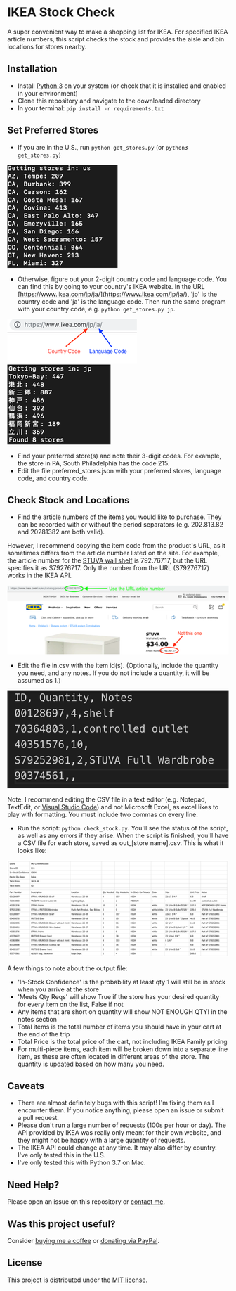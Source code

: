 # IKEA Stock Check

A super convenient way to make a shopping list for IKEA. For specified IKEA article numbers, this script checks the stock and provides the aisle and bin locations for stores nearby. 

## Installation

* Install [Python 3](https://www.python.org/) on your system (or check that it is installed and enabled in your environment)
* Clone this repository and navigate to the downloaded directory
* In your terminal: `pip install -r requirements.txt`

## Set Preferred Stores

* If you are in the U.S., run `python get_stores.py` (or `python3 get_stores.py`)

![U.S. Store Codes](images/us_store_codes.png)

* Otherwise, figure out your 2-digit country code and language code. You can find this by going to your country's IKEA website. In the URL [https://www.ikea.com/jp/ja/](https://www.ikea.com/jp/ja/), 'jp' is the country code and 'ja' is the language code. Then run the same program with your country code, e.g. `python get_stores.py jp`.

![Country and Language Codes](images/country_language_codes.png)
![Japan Store Codes](images/japan_store_codes.png)

* Find your preferred store(s) and note their 3-digit codes. For example, the store in PA, South Philadelphia has the code 215.
* Edit the file preferred_stores.json with your preferred stores, language code, and country code.

## Check Stock and Locations

* Find the article numbers of the items you would like to purchase. They can be recorded with or without the period separators (e.g. 202.813.82 and 20281382 are both valid). 

However, I recommend copying the item code from the product's URL, as it sometimes differs from the article number listed on the site. For example, the article number for the [STUVA wall shelf](https://www.ikea.com/us/en/catalog/products/S79276717/) is 792.767.17, but the URL specifies it as S79276717. Only the number from the URL (S79276717) works in the IKEA API.

![url_article_number](images/url_article_number.png)

* Edit the file in.csv with the item id(s). (Optionally, include the quantity you need, and any notes. If you do not include a quantity, it will be assumed as 1.) 

![in.csv](images/in_csv.png)

Note: I recommend editing the CSV file in a text editor (e.g. Notepad, TextEdit, or [Visual Studio Code](https://code.visualstudio.com/)) and not Microsoft Excel, as excel likes to play with formatting. You must include two commas on every line.

* Run the script: `python check_stock.py`. You'll see the status of the script, as well as any errors if they arise. When the script is finished, you'll have a CSV file for each store, saved as out_[store name].csv. This is what it looks like:

![output](images/out.png)

A few things to note about the output file:
* 'In-Stock Confidence' is the probability at least qty 1 will still be in stock when you arrive at the store
* 'Meets Qty Reqs' will show True if the store has your desired quantity for every item on the list, False if not
* Any items that are short on quantity will show NOT ENOUGH QTY! in the notes section
* Total items is the total number of items you should have in your cart at the end of the trip
* Total Price is the total price of the cart, not including IKEA Family pricing
* For multi-piece items, each item will be broken down into a separate line item, as these are often located in different areas of the store. The quantity is updated based on how many you need.

## Caveats

* There are almost definitely bugs with this script! I'm fixing them as I encounter them. If you notice anything, please open an issue or submit a pull request.
* Please don't run a large number of requests (100s per hour or day). The API provided by IKEA was really only meant for their own website, and they might not be happy with a large quantity of requests.
* The IKEA API could change at any time. It may also differ by country. I've only tested this in the U.S.
* I've only tested this with Python 3.7 on Mac.

## Need Help?

Please open an issue on this repository or [contact me](https://gregyeutter.com/connect).

## Was this project useful?

Consider [buying me a coffee](buymeacoff.ee/gregyeutter) or [donating via PayPal](https://www.paypal.me/gregyeutter/).

## License

This project is distributed under the [MIT license](/LICENSE).

